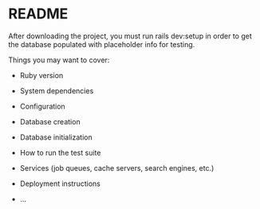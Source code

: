 # README

After downloading the project, you must run rails dev:setup in order to get the database populated with placeholder info for testing.

Things you may want to cover:

* Ruby version

* System dependencies

* Configuration

* Database creation

* Database initialization

* How to run the test suite

* Services (job queues, cache servers, search engines, etc.)

* Deployment instructions

* ...
